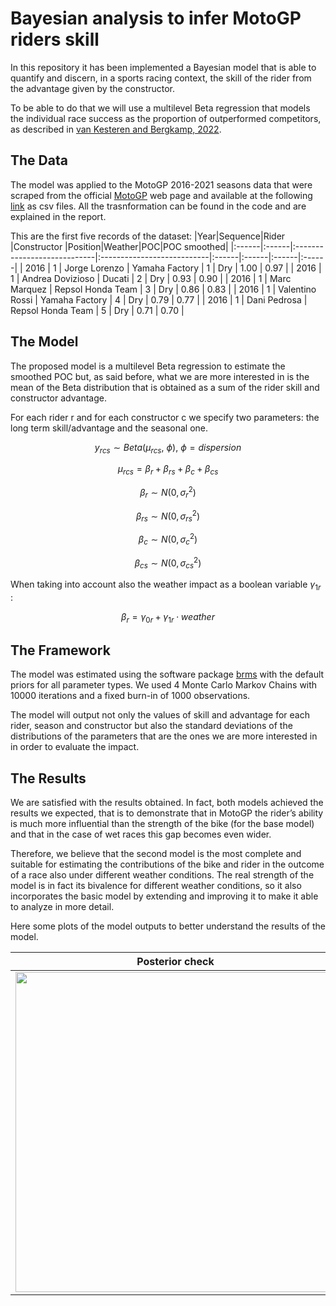# Bayesian analysis to infer MotoGP riders skill

In this repository it has been implemented a Bayesian model that is able to quantify and
discern, in a sports racing context, the skill of the rider from the advantage given by
the constructor. 

To be able to do that we will use a multilevel Beta regression that
models the individual race success as the proportion of outperformed competitors, as
described in [van Kesteren and Bergkamp, 2022](https://arxiv.org/pdf/2203.08489.pdf).

## The Data

The model was applied to the MotoGP 2016-2021 seasons data that were scraped from
the official [MotoGP](https://www.motogp.com/en/world-standing/2022/MotoGP/Championship) web page and available at the following [link](https://observablehq.com/@piratus/motogp-results-database) as csv files. All the trasnformation can be found in the code and are explained in the report.

This are the first five records of the dataset:
|Year|Sequence|Rider           |Constructor           |Position|Weather|POC|POC smoothed|
|:------|:------|:----------------------------|:---------------------------|:------|:------|:------|:------|
| 2016 | 1 | Jorge Lorenzo | Yamaha Factory | 1 | Dry | 1.00 | 0.97 |
| 2016 | 1 | Andrea Dovizioso | Ducati | 2 | Dry | 0.93 | 0.90 |
| 2016 | 1 | Marc Marquez | Repsol Honda Team | 3 | Dry | 0.86 | 0.83 |
| 2016 | 1 | Valentino Rossi | Yamaha Factory | 4 | Dry | 0.79 | 0.77 |
| 2016 | 1 | Dani Pedrosa | Repsol Honda Team | 5 | Dry | 0.71 | 0.70 |

## The Model

The proposed model is a multilevel Beta regression to estimate the smoothed POC
but, as said before, what we are more interested in is the mean of the Beta distribution
that is obtained as a sum of the rider skill and constructor advantage.

For each rider r and for each constructor c we specify two parameters: the long term
skill/advantage and the seasonal one.

$$
y_{rcs} \sim Beta(\mu_{rcs}, \ \phi), \ \phi = dispersion
$$

$$
\mu_{rcs} = \beta_r + \beta_{rs} + \beta_c + \beta_{cs}
$$

$$
\beta_r \sim N(0, \sigma_r^2)
$$

$$
\beta_{rs} \sim N(0, \sigma_{rs}^2)
$$

$$
\beta_c \sim N(0, \sigma_c^2)
$$

$$
\beta_{cs} \sim N(0, \sigma_{cs}^2)
$$

When taking into account also the weather impact as a boolean variable $\gamma_{1r}$ :

$$
\beta_r = \gamma_{0r} + \gamma_{1r} \cdot weather
$$

## The Framework

The model was estimated using the software package [brms](https://mc-stan.org/users/interfaces/brms) with the default priors for all parameter types. We used 4 Monte Carlo Markov Chains with 10000 iterations
and a fixed burn-in of 1000 observations.

The model will output not only the values of skill and advantage for each rider,
season and constructor but also the standard deviations of the distributions of the
parameters that are the ones we are more interested in in order to evaluate the impact.

## The Results

We are satisfied with the results obtained. In fact, both models achieved
the results we expected, that is to demonstrate that in MotoGP the rider’s ability is
much more influential than the strength of the bike (for the base model) and that in
the case of wet races this gap becomes even wider. 

Therefore, we believe that the second model is the most complete and suitable for estimating the contributions of the bike and rider in the outcome of a race also under different weather conditions.
The real strength of the model is in fact its bivalence for different weather conditions,
so it also incorporates the basic model by extending and improving it to make it able
to analyze in more detail.

Here some plots of the model outputs to better understand the results of the model.

|Posterior check|Overall performance|Skill evolution|
|:-------------------------:|:-------------------------:|:-------------------------:|
|<img width="512" src="https://user-images.githubusercontent.com/91251307/191751113-52651244-57d4-43da-9f62-b368e39652f5.png">|<img width="512" src="https://user-images.githubusercontent.com/91251307/191751245-b321c521-6258-4b9f-a6cd-26102f5c78ff.png">|<img width="512" src="https://user-images.githubusercontent.com/91251307/191751371-30a8e8f0-da51-4530-b9ac-e2eb8b503b46.png">|



